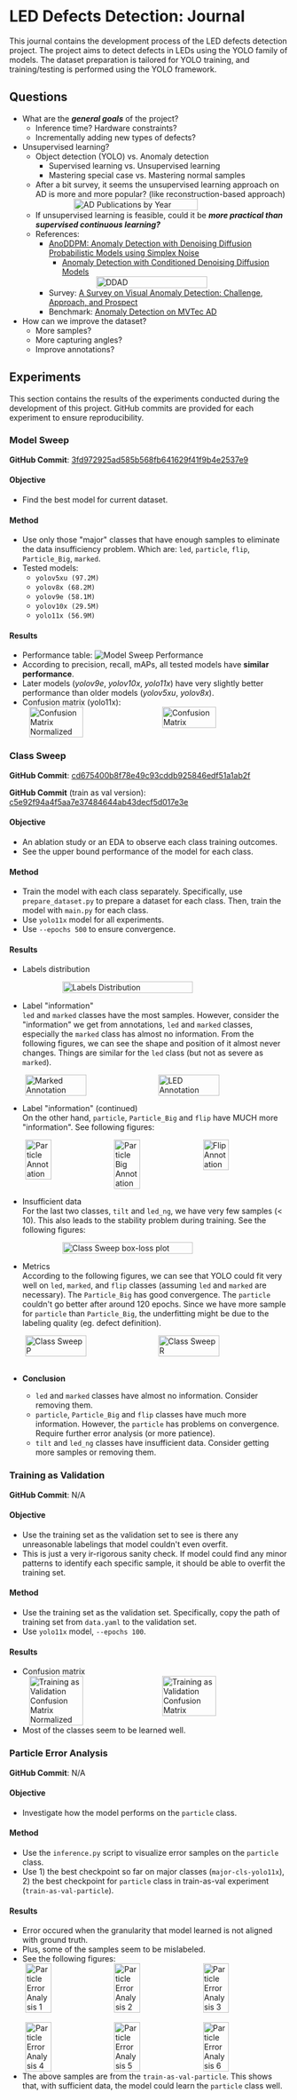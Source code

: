 # LED Defects Detection: Journal

This journal contains the development process of the LED defects detection project. The project aims to detect defects in LEDs using the YOLO family of models. The dataset preparation is tailored for YOLO training, and training/testing is performed using the YOLO framework.

## Questions

- What are the ***general goals*** of the project?
  - Inference time? Hardware constraints?
  - Incrementally adding new types of defects?
- Unsupervised learning?
  - Object detection (YOLO) vs. Anomaly detection
    - Supervised learning vs. Unsupervised learning
    - Mastering special case vs. Mastering normal samples
  - After a bit survey, it seems the unsupervised learning approach on AD is more and more popular? (like reconstruction-based approach)
    <div style="display: flex; justify-content: center;">
      <img src="./assets/AD_publications_by_year.png" alt="AD Publications by Year" width="70%" href="https://arxiv.org/abs/2401.16402">
    </div>
  - If unsupervised learning is feasible, could it be ***more practical than supervised continuous learning?***
  - References:
    - [AnoDDPM: Anomaly Detection with Denoising Diffusion Probabilistic Models using Simplex Noise](https://openaccess.thecvf.com/content/CVPR2022W/NTIRE/papers/Wyatt_AnoDDPM_Anomaly_Detection_With_Denoising_Diffusion_Probabilistic_Models_Using_Simplex_CVPRW_2022_paper.pdf)
      - [Anomaly Detection with Conditioned Denoising Diffusion Models](https://arxiv.org/abs/2305.15956)
        <div style="display: flex; justify-content: center;">
          <img src="./assets/DDAD.png" alt="DDAD" width="70%">
        </div>
    - Survey: [A Survey on Visual Anomaly Detection: Challenge, Approach, and Prospect](https://arxiv.org/abs/2401.16402)
    - Benchmark: [Anomaly Detection on MVTec AD](https://paperswithcode.com/sota/anomaly-detection-on-mvtec-ad)
- How can we improve the dataset?
  - More samples?
  - More capturing angles?
  - Improve annotations?

## Experiments

This section contains the results of the experiments conducted during the development of this project. GitHub commits are provided for each experiment to ensure reproducibility.

### Model Sweep

**GitHub Commit**: [3fd972925ad585b568fb641629f41f9b4e2537e9](https://github.com/agbld/led-defects-detection/commit/3fd972925ad585b568fb641629f41f9b4e2537e9)

#### Objective
- Find the best model for current dataset.

#### Method
- Use only those "major" classes that have enough samples to eliminate the data insufficiency problem. Which are: `led`, `particle`, `flip`, `Particle_Big`, `marked`.
- Tested models:
  - `yolov5xu (97.2M)`
  - `yolov8x (68.2M)`
  - `yolov9e (58.1M)`
  - `yolov10x (29.5M)`
  - `yolo11x (56.9M)`

#### Results
- Performance table:
  ![Model Sweep Performance](./assets/model_sweep_performance.png)
- According to precision, recall, mAPs, all tested models have **similar performance**.
- Later models (*yolov9e*, *yolov10x*, *yolo11x*) have very slightly better performance than older models (*yolov5xu*, *yolov8x*).
- Confusion matrix (yolo11x):
  <div style="display: flex; justify-content: space-around;">
    <img src="./assets/confusion_matrix_normalized.png" alt="Confusion Matrix Normalized" width="45%">
    <img src="./assets/confusion_matrix.png" alt="Confusion Matrix" width="45%">
  </div>

### Class Sweep

**GitHub Commit**: [cd675400b8f78e49c93cddb925846edf51a1ab2f](https://github.com/agbld/led-defects-detection/commit/cd675400b8f78e49c93cddb925846edf51a1ab2f)

**GitHub Commit** (train as val version): [c5e92f94a4f5aa7e37484644ab43decf5d017e3e](https://github.com/agbld/led-defects-detection/commit/c5e92f94a4f5aa7e37484644ab43decf5d017e3e)

#### Objective
- An ablation study or an EDA to observe each class training outcomes.
- See the upper bound performance of the model for each class.

#### Method
- Train the model with each class separately. Specifically, use `prepare_dataset.py` to prepare a dataset for each class. Then, train the model with `main.py` for each class.
- Use `yolo11x` model for all experiments.
- Use `--epochs 500` to ensure convergence.

#### Results
- Labels distribution <br>
    <div style="display: flex; justify-content: center;">
      <img src="./assets/class_distribution.png" alt="Labels Distribution" width="70%">
    </div>

- Label "information" <br>
  `led` and `marked` classes have the most samples. However, consider the "information" we get from annotations, `led` and `marked` classes, especially the `marked` class has almost no information. From the following figures, we can see the shape and position of it almost never changes. Things are similar for the `led` class (but not as severe as `marked`).
  <div style="display: flex; justify-content: space-around;">
    <img src="./assets/marked_annotation.jpg" alt="Marked Annotation" width="48%">
    <img src="./assets/led_annotation.jpg" alt="LED Annotation" width="48%">
  </div>

- Label "information" (continued) <br>
  On the other hand, `particle`, `Particle_Big` and `flip` have MUCH more "information". See following figures:
  <div style="display: flex; justify-content: space-around;">
    <img src="./assets/particle_annotation.jpg" alt="Particle Annotation" width="31%">
    <img src="./assets/Particle_Big_annotation.jpg" alt="Particle Big Annotation" width="31%">
    <img src="./assets/flip_annotation.jpg" alt="Flip Annotation" width="31%">
  </div>

- Insufficient data <br>
  For the last two classes, `tilt` and `led_ng`, we have very few samples (< 10). This also leads to the stability problem during training. See the following figures:
    <div style="display: flex; justify-content: center;">
      <img src="./assets/class_sweep_box_loss.png" alt="Class Sweep box-loss plot" width="70%">
    </div>

- Metrics <br>
  According to the following figures, we can see that YOLO could fit very well on `led`, `marked`, and `flip` classes (assuming `led` and `marked` are necessary). The `Particle_Big` has good convergence. The `particle` couldn't go better after around 120 epochs. Since we have more sample for `particle` than `Particle_Big`, the underfitting might be due to the labeling quality (eg. defect definition).
  <div style="display: flex; justify-content: space-around;">
    <img src="./assets/class_sweep_P.png" alt="Class Sweep P" width="48%">
    <img src="./assets/class_sweep_R.png" alt="Class Sweep R" width="48%">
  </div><br>

- **Conclusion** <br>
  - `led` and `marked` classes have almost no information. Consider removing them.
  - `particle`, `Particle_Big` and `flip` classes have much more information. However, the `particle` has problems on convergence. Require further error analysis (or more patience).
  - `tilt` and `led_ng` classes have insufficient data. Consider getting more samples or removing them.

### Training as Validation

**GitHub Commit**: N/A

#### Objective
- Use the training set as the validation set to see is there any unreasonable labelings that model couldn't even overfit.
- This is just a very ir-rigorous sanity check. If model could find any minor patterns to identify each specific sample, it should be able to overfit the training set.

#### Method
- Use the training set as the validation set. Specifically, copy the path of training set from `data.yaml` to the validation set.
- Use `yolo11x` model, `--epochs 100`.

#### Results
- Confusion matrix <br>
  <div style="display: flex; justify-content: space-around;">
    <img src="./assets/train_is_val_confusion_matrix_normalized.png" alt="Training as Validation Confusion Matrix Normalized" width="45%">
    <img src="./assets/train_is_val_confusion_matrix.png" alt="Training as Validation Confusion Matrix" width="45%">
  </div>
- Most of the classes seem to be learned well.

### Particle Error Analysis

**GitHub Commit**: N/A

#### Objective

- Investigate how the model performs on the `particle` class.

#### Method
- Use the `inference.py` script to visualize error samples on the `particle` class.
- Use 1) the best checkpoint so far on major classes (`major-cls-yolo11x`), 2) the best checkpoint for `particle` class in train-as-val experiment (`train-as-val-particle`).

#### Results
- Error occured when the granularity that model learned is not aligned with ground truth. 
- Plus, some of the samples seem to be mislabeled.
- See the following figures:
  <div style="display: flex; justify-content: space-around; flex-wrap: wrap;">
    <img src="./assets/particle_error_analysis_1.jpg" alt="Particle Error Analysis 1" width="31%">
    <img src="./assets/particle_error_analysis_2.jpg" alt="Particle Error Analysis 2" width="31%">
    <img src="./assets/particle_error_analysis_3.jpg" alt="Particle Error Analysis 3" width="31%">
  </div><br>
  <div style="display: flex; justify-content: space-around; flex-wrap: wrap;">
    <img src="./assets/particle_error_analysis_4.jpg" alt="Particle Error Analysis 4" width="31%">
    <img src="./assets/particle_error_analysis_5.jpg" alt="Particle Error Analysis 5" width="31%">
    <img src="./assets/particle_error_analysis_6.jpg" alt="Particle Error Analysis 6" width="31%">
  </div>
- The above samples are from the `train-as-val-particle`. This shows that, with sufficient data, the model could learn the `particle` class well.